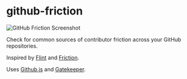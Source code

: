 github-friction
===============

![GitHub Friction Screenshot](http://i.imgur.com/3lwj66Um.png)

Check for common sources of contributor friction across your GitHub repositories.

Inspired by [Flint](https://github.com/pengwynn/flint) and [Friction](https://github.com/rafalchmiel/friction).

Uses [Github.js](https://github.com/michael/github) and [Gatekeeper](https://github.com/prose/gatekeeper).
